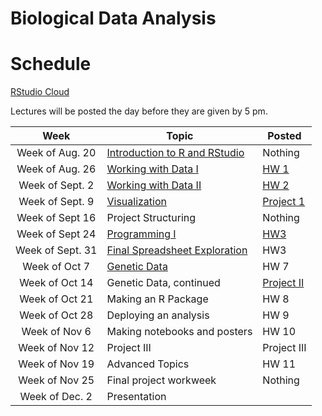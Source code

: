 # Biological Data Analysis

# Schedule

[RStudio Cloud](https://rstudio.cloud/spaces/27172/projects)  

Lectures will be posted the day before they are given by 5 pm.


| Week | Topic | Posted |
|:-------:|---------------|--------------------------------|
| Week of Aug. 20 | [Introduction to R and RStudio](https://biologicaldataanalysis2019.github.io/2019/articles/01_Getting_Started_with_R.html) | Nothing |
| Week of Aug. 26 | [Working with Data I](https://biologicaldataanalysis2019.github.io/2019/articles/02_Starting_with_Data.html) | [HW 1](https://biologicaldataanalysis2019.github.io/2019/articles/homeworks/HomeworkOne.html) |
| Week of Sept. 2 | [Working with Data II](https://biologicaldataanalysis2019.github.io/2019/articles/03_Manipulating_Data.html) | [HW 2](https://biologicaldataanalysis2019.github.io/2019/articles/homeworks/HomeworkTwo.html) |
| Week of Sept. 9 | [Visualization](https://biologicaldataanalysis2019.github.io/2019/articles/04-plotting.html)  | [Project 1](https://github.com/BiologicalDataAnalysis2019/2019/blob/master/projects/project_one/ProjectOneUndergrads.Rmd) |
| Week of Sept 16 | Project Structuring | Nothing |
| Week of Sept 24 | [Programming I](https://biologicaldataanalysis2019.github.io/2019/articles/06_Exploration_Setup.html) | [HW3](https://biologicaldataanalysis2019.github.io/2019/articles/homeworks/HomeworkThree.html) |
| Week of Sept. 31 | [Final Spreadsheet Exploration](https://biologicaldataanalysis2019.github.io/2019/articles/07_Exploration_Hands_On.html)| HW3 |
| Week of Oct 7 | [Genetic Data](https://biologicaldataanalysis2019.github.io/2019/articles/08_Tree_of_life.html') | HW 7 |
| Week of Oct 14 | Genetic Data, continued | [Project II](https://biologicaldataanalysis2019.github.io/2019/articles/homeworks/project_two/project_two.html) |
| Week of Oct 21 | Making an R Package  | HW 8 |
| Week of Oct 28 | Deploying an analysis | HW 9 |
| Week of Nov 6 | Making notebooks and posters | HW 10 | 
| Week of Nov 12 | Project III | Project III |
| Week of Nov 19 | Advanced Topics | HW 11 |
| Week of Nov 25 | Final project workweek | Nothing |
| Week of Dec. 2 | Presentation ||
